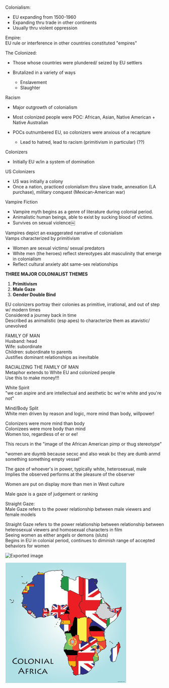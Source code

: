 Colonialism:

- EU expanding from 1500-1960
- Expanding thru trade in other continents
- Usually thru violent oppression
 
Empire:  
EU rule or interference in other countries constituted "empires"
 
The Colonized:

- Those whose countries were plundered/ seized by EU settlers
- Brutalized in a variety of ways
    
    - Enslavement
    - Slaughter

Racism

- Major outgrowth of colonialism
- Most colonized people were POC: African, Asian, Native American + Native Australian
- POCs outnumbered EU, so colonizers were anxious of a recapture
    
    - Lead to hatred, lead to racism (primitivism in particular) (??)

Colonizers

- Initially EU w/in a system of domination

US Colonizers

- US was initially a colony
- Once a nation, practiced colonialism thru slave trade, annexation (LA purchase), military conquest (Mexican-American war)

Vampire Fiction

- Vampire myth begins as a genre of literature during colonial period.
- Animalistic human beings, able to exist by sucking blood of victims.
- Survives on sexual violence￼

Vampires depict an exaggerated narrative of colonialism  
Vamps characterized by primitivism

- Women are sexual victims/ sexual predators
- White men (the heroes) reflect stereotypes abt masculinity that emerge in colonialism
- Reflect cultural anxiety abt same-sex relationships
 
**THREE MAJOR COLONIALIST THEMES**

1. **Primitivism**
2. **Male Gaze**
3. **Gender Double Bind**

EU colonizers portray their colonies as primitive, irrational, and out of step w/ modern times  
Considered a journey back in time  
Described as animalistic (esp apes) to characterize them as atavistic/ unevolved
 
FAMILY OF MAN  
Husband: head  
Wife: subordinate  
Children: subordinate to parents  
Justifies dominant relationships as inevitable
 
RACIALIZING THE FAMILY OF MAN  
Metaphor extends to White EU and colonized people  
Use this to make money!!!
 
White Spirit  
"we can aspire and are intellectual and aesthetic bc we're white and you're not"
 
Mind/Body Split  
White men driven by reason and logic, more mind than body, willpower!
 
Colonizers were more mind than body  
Colonizees were more body than mind  
Women too, regardless of er or ee!
 
This recurs in the "image of the African American pimp or thug stereotype"
 
"women are duymb because secxc and also weak bc they are dumb anmd something something empty vessel"
 
The gaze of whoever's in power, typically white, heterosexual, male  
Implies the observed performs at the pleasure of the observer
 
Women are put on display more than men in West culture
 
Male gaze is a gaze of judgement or ranking
 
Straight Gaze:  
Male Gaze refers to the power relationship between male viewers and female models
 
Straight Gaze refers to the power relationship between relationship between heterosexual viewers and homosexual characters in film  
Seeing women as either angels or demons (sluts)  
Begins in EU in colonial period, continues to diminish range of accepted behaviors for women

![Exported image](Exported%20image%2020240525204054-0.png)  

![Exported image](Exported%20image%2020240525204054-1.png)